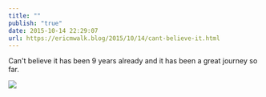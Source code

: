 ```yaml
---
title: ""
publish: "true"
date: 2015-10-14 22:29:07
url: https://ericmwalk.blog/2015/10/14/cant-believe-it.html
---
```


Can't believe it has been 9 years already and it has been a great journey so far.

![](https://ericmwalk.blog/uploads/2022/a2e3316b74.jpg)